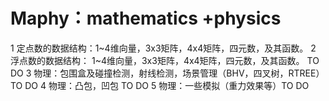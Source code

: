 # Maphy：mathematics +physics
1 定点数的数据结构：1~4维向量，3x3矩阵，4x4矩阵，四元数，及其函数。
2 浮点数的数据结构： 1~4维向量，3x3矩阵，4x4矩阵，四元数，及其函数。 TO DO
3 物理：包围盒及碰撞检测，射线检测，场景管理（BHV，四叉树，RTREE）TO DO
4 物理：凸包，凹包 TO DO
5 物理：一些模拟（重力效果等）TO DO

